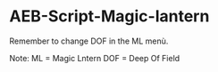 # AEB-Script-Magic-lantern
Remember to change DOF in the ML menù.



Note:
ML = Magic Lntern
DOF = Deep Of Field
